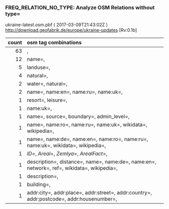  
### FREQ_RELATION_NO_TYPE: Analyze OSM Relations without type= 
ukraine-latest.osm.pbf ( 2017-03-09T21:43:02Z ) http://download.geofabrik.de/europe/ukraine-updates [Rv:0.1b]
 
|  count  |  osm tag combinations 
|  -----: | :---------------------------
|     63  |  , 
|     12  |  name=, 
|      5  |  landuse=, 
|      4  |  natural=, 
|      2  |  water=, natural=, 
|      2  |  name=, name:en=, name:ru=, name:uk=, 
|      1  |  resort=, leisure=, 
|      1  |  name:uk=, 
|      1  |  name=, source=, boundary=, admin_level=, 
|      1  |  name=, name:ro=, name:ru=, name:uk=, wikidata=, wikipedia=, 
|      1  |  name=, name:de=, name:en=, name:ro=, name:ru=, name:uk=, wikidata=, wikipedia=, 
|      1  |  _ID_=, _Areal_=, _Zemlya_=, _ArealFact_=, 
|      1  |  description=, distance=, name=, name:de=, name:en=, network=, ref=, wikidata=, wikipedia=, 
|      1  |  description=, 
|      1  |  building=, 
|      1  |  addr:city=, addr:place=, addr:street=, addr:country=, addr:postcode=, addr:housenumber=, 
 
